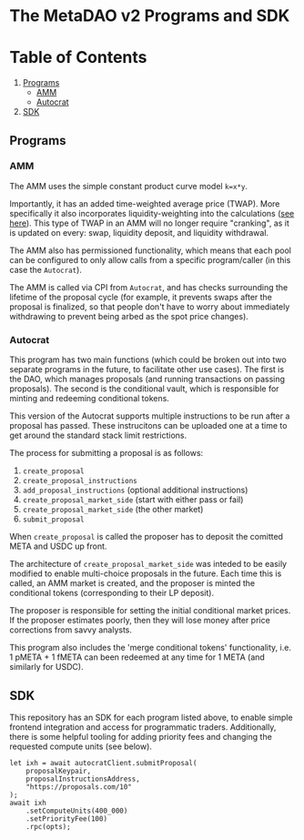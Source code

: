 # The MetaDAO v2 Programs and SDK

# Table of Contents
1. [Programs](#programs)
    * [AMM](#amm)
    * [Autocrat](#autocrat)
2. [SDK](#sdk)

## Programs

### AMM
The AMM uses the simple constant product curve model `k=x*y`.

Importantly, it has an added time-weighted average price (TWAP). More specifically it also incorporates liquidity-weighting into the calculations ([see here](https://github.com/joebuild/autocrat/blob/master/programs/amm/src/state/amm.rs#L59)). This type of TWAP in an AMM will no longer require "cranking", as it is updated on every: swap, liquidity deposit, and liquidity withdrawal.

The AMM also has permissioned functionality, which means that each pool can be configured to only allow calls from a specific program/caller (in this case the `Autocrat`).

The AMM is called via CPI from `Autocrat`, and has checks surrounding the lifetime of the proposal cycle (for example, it prevents swaps after the proposal is finalized, so that people don't have to worry about immediately withdrawing to prevent being arbed as the spot price changes).

### Autocrat
This program has two main functions (which could be broken out into two separate programs in the future, to facilitate other use cases). The first is the DAO, which manages proposals (and running transactions on passing proposals). The second is the conditional vault, which is responsible for minting and redeeming conditional tokens.

This version of the Autocrat supports multiple instructions to be run after a proposal has passed. These instrucitons can be uploaded one at a time to get around the standard stack limit restrictions.

The process for submitting a proposal is as follows:
1. `create_proposal`
2. `create_proposal_instructions`
3. `add_proposal_instructions` (optional additional instructions)
4. `create_proposal_market_side` (start with either pass or fail)
5. `create_proposal_market_side` (the other market)
6. `submit_proposal`

When `create_proposal` is called the proposer has to deposit the comitted META and USDC up front.

The architecture of `create_proposal_market_side` was inteded to be easily modified to enable multi-choice proposals in the future. Each time this is called, an AMM market is created, and the proposer is minted the conditional tokens (corresponding to their LP deposit). 

The proposer is responsible for setting the initial conditional market prices. If the proposer estimates poorly, then they will lose money after price corrections from savvy analysts.

This program also includes the 'merge conditional tokens' functionality, i.e. 1 pMETA + 1 fMETA can been redeemed at any time for 1 META (and similarly for USDC).

## SDK

This repository has an SDK for each program listed above, to enable simple frontend integration and access for programmatic traders. Additionally, there is some helpful tooling for adding priority fees and changing the requested compute units (see below).

```
let ixh = await autocratClient.submitProposal(
    proposalKeypair,
    proposalInstructionsAddress,
    "https://proposals.com/10"
);
await ixh
    .setComputeUnits(400_000)
    .setPriorityFee(100)
    .rpc(opts);
```
